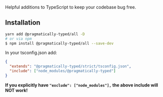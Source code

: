 Helpful additions to TypeScript to keep your codebase bug free.

## Installation

```bash
yarn add @pragmatically-typed/all -D
# or via npm
$ npm install @pragmatically-typed/all --save-dev
```

In your tsconfig.json add:

```json
{
  "extends": "@pragmatically-typed/strict/tsconfig.json",
  "include": ["node_modules/@pragmatically-typed"]
}
```

**If you explicitly have `"exclude": ["node_modules"],` the above include will NOT work!**
